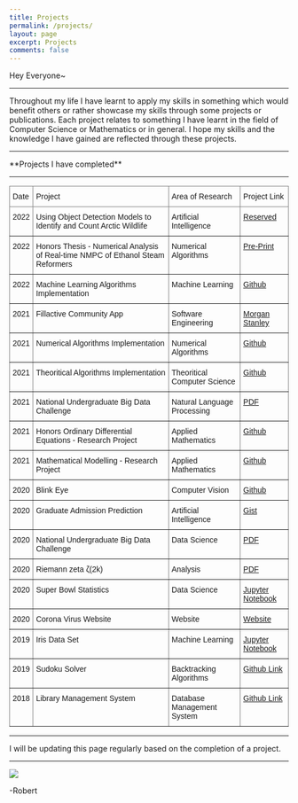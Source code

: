 ```yaml
---
title: Projects
permalink: /projects/
layout: page
excerpt: Projects
comments: false
---
```

Hey Everyone~  
<hr>
Throughout my life I have learnt to apply my skills in something which would benefit others or rather showcase my skills through some projects or publications. Each project relates to something I have learnt in the field of Computer Science or Mathematics or in general.
I hope my skills and the knowledge I have gained are reflected through these projects.
<hr>
**Projects I have completed**
<hr>
<style type="text/css">
.tg  {border-collapse:collapse;border-spacing:0;}
.tg td{border-color:black;border-style:solid;border-width:1px;font-family:Arial, sans-serif;font-size:14px;
  overflow:hidden;padding:10px 5px;word-break:normal;}
.tg th{border-color:black;border-style:solid;border-width:1px;font-family:Arial, sans-serif;font-size:14px;
  font-weight:normal;overflow:hidden;padding:10px 5px;word-break:normal;}
.tg .tg-0pky{border-color:inherit;text-align:left;vertical-align:top}
</style>
<table class="tg">
<thead>
  <tr>
    <th class="tg-0pky">Date</th>
    <th class="tg-0pky">Project </th>
    <th class="tg-0pky">Area of Research</th>
    <th class="tg-0pky">Project Link</th>
  </tr>
</thead>
<tbody>
    <tr>
    <td class="tg-0pky">2022</td>
    <td class="tg-0pky">Using Object Detection Models to Identify and Count Arctic Wildlife</td>
    <td class="tg-0pky">Artificial Intelligence</td>
    <td class="tg-0pky"><a href="https://apps.ualberta.ca/catalogue/course/cmput/469" target="_blank" rel="noopener noreferrer">Reserved</a></td>
    </tr>
    <tr>
    <td class="tg-0pky">2022</td>
    <td class="tg-0pky">Honors Thesis - Numerical Analysis of Real-time NMPC of Ethanol Steam Reformers</td>
    <td class="tg-0pky">Numerical Algorithms</td>
    <td class="tg-0pky"><a href="https://apps.ualberta.ca/catalogue/course/math/499" target="_blank" rel="noopener noreferrer">Pre-Print</a></td>
    </tr>
    <tr>
    <td class="tg-0pky">2022</td>
    <td class="tg-0pky">Machine Learning Algorithms Implementation</td>
    <td class="tg-0pky">Machine Learning</td>
    <td class="tg-0pky"><a href="https://github.com/Robertboy18/Machine-Learning-Algorithms-Implementation" target="_blank" rel="noopener noreferrer">Github</a></td>
    </tr>
      <tr>
    <td class="tg-0pky">2021</td>
    <td class="tg-0pky">Fillactive Community App</td>
    <td class="tg-0pky">Software Engineering</td>
    <td class="tg-0pky"><a href="https://www.businesswire.com/news/home/20210922005727/en/Morgan-Stanley-Code-to-Give-Hackathon-Provides-Montreal-Nonprofits-DESTA-Fillactive-and-La-Tabl%C3%A9e-des-Chefs-with-Technology-Solutions-to-Drive-their-Essential-Community-Work" target="_blank" rel="noopener noreferrer">Morgan Stanley</a></td>
    </tr>
    <tr>
    <td class="tg-0pky">2021</td>
    <td class="tg-0pky">Numerical Algorithms Implementation</td>
    <td class="tg-0pky">Numerical Algorithms</td>
    <td class="tg-0pky"><a href="https://github.com/Robertboy18/Numerical-Algorithms-Implementation" target="_blank" rel="noopener noreferrer">Github</a></td>
    </tr>
    <tr>
    <td class="tg-0pky">2021</td>
    <td class="tg-0pky">Theoritical Algorithms Implementation</td>
    <td class="tg-0pky">Theoritical Computer Science</td>
    <td class="tg-0pky"><a href="https://github.com/Robertboy18/Theoretical-Algorithms-Implementation" target="_blank" rel="noopener noreferrer">Github</a></td>
    </tr>
    <tr>
    <td class="tg-0pky">2021</td>
    <td class="tg-0pky">National Undergraduate Big Data Challenge</td>
    <td class="tg-0pky">Natural Language Processing</td>
    <td class="tg-0pky"><a href="https://www.scribd.com/document/510636938/Research-GPT3" target="_blank" rel="noopener noreferrer">PDF</a></td>
    </tr>
    <tr>
    <td class="tg-0pky">2021</td>
    <td class="tg-0pky">Honors Ordinary Differential Equations - Research Project</td>
    <td class="tg-0pky">Applied Mathematics</td>
    <td class="tg-0pky"><a href="https://github.com/Robertboy18/UAlberta-Mathematics/blob/main/MATH%20336/Research.pdf" target="_blank" rel="noopener noreferrer">Github</a></td>
    </tr>
    <tr>
    <td class="tg-0pky">2021</td>
    <td class="tg-0pky">Mathematical Modelling - Research Project</td>
    <td class="tg-0pky">Applied Mathematics</td>
    <td class="tg-0pky"><a href="https://github.com/Robertboy18/UAlberta-Mathematics/blob/main/MATH%20372/Dhaliwal_Basha_Joseph%20_2021Math372_TermProjectReport%20(1).pdf" target="_blank" rel="noopener noreferrer">Github</a></td>
    </tr>
    <tr>
    <td class="tg-0pky">2020</td>
    <td class="tg-0pky">Blink Eye</td>
    <td class="tg-0pky">Computer Vision</td>
    <td class="tg-0pky"><a href="https://github.com/Robertboy18/BlinkEyePython" target="_blank" rel="noopener noreferrer">Github</a></td>
    </tr>
      <tr>
    <td class="tg-0pky">2020</td>
    <td class="tg-0pky">Graduate Admission Prediction</td>
    <td class="tg-0pky">Artificial Intelligence </td>
    <td class="tg-0pky"><a href="https://gist.github.com/Robertboy18/3afc0d5f6efcc1929938db45f6112c52" target="_blank" rel="noopener noreferrer">Gist</a></td>
    </tr>
     <tr>
    <td class="tg-0pky">2020</td>
    <td class="tg-0pky">National Undergraduate Big Data Challenge</td>
    <td class="tg-0pky">Data Science </td>
    <td class="tg-0pky"><a href="https://github.com/Robertboy18/Personal-Website/blob/master/National%20Undergraduate%20Big%20Data%20Challenge%202020.pdf" target="_blank" rel="noopener noreferrer">PDF</a></td>
  </tr>
    <tr>
    <td class="tg-0pky">2020</td>
    <td class="tg-0pky">Riemann zeta <span style="font-style:normal">ζ(2k)</span></td>
    <td class="tg-0pky">Analysis </td>
    <td class="tg-0pky"><a href="https://www.scribd.com/document/462045997/Riemann-zeta-2k-Using-Fourier-Analysis" target="_blank" rel="noopener noreferrer">PDF</a></td>
  </tr>
    <tr>
    <td class="tg-0pky">2020</td>
    <td class="tg-0pky">Super Bowl Statistics</td>
    <td class="tg-0pky">Data Science</td>
    <td class="tg-0pky"><a href="https://github.com/Robertboy18/Data-Science/blob/master/Projects/SuperBowlStatistics.ipynb" target="_blank" rel="noopener noreferrer">Jupyter Notebook</a></td>
  </tr>
    <tr>
    <td class="tg-0pky">2020</td>
    <td class="tg-0pky">Corona Virus Website</td>
    <td class="tg-0pky">Website </td>
    <td class="tg-0pky"><a href="https://stuckathomecorona.netlify.app/" target="_blank" rel="noopener noreferrer">Website</a></td>
  </tr>
  <tr>
    <td class="tg-0pky">2019</td>
    <td class="tg-0pky">Iris Data Set</td>
    <td class="tg-0pky">Machine Learning</td>
    <td class="tg-0pky"><a href="https://github.com/Robertboy18/Data-Science/blob/master/Machine-Learning/Program%201%20.ipynb" target="_blank" rel="noopener noreferrer">Jupyter Notebook</a></td>
  </tr>
  <tr>
    <td class="tg-0pky">2019</td>
    <td class="tg-0pky">Sudoku Solver</td>
    <td class="tg-0pky">Backtracking Algorithms </td>
    <td class="tg-0pky"><a href="https://github.com/Robertboy18/Projects-/blob/master/Sudoku%20%20-%20CPP" target="_blank" rel="noopener noreferrer">Github Link</a></td>
  </tr>
    <tr>
    <td class="tg-0pky">2018</td>
    <td class="tg-0pky">Library Management System</td>
    <td class="tg-0pky">Database Management System</td>
    <td class="tg-0pky"><a href="https://github.com/Robertboy18/Projects-/blob/master/Library-management-system.cpp" target="_blank" rel="noopener noreferrer">Github Link</a></td>
  </tr>
</tbody>
</table>

<hr>

I will be updating this page regularly based on the completion of a project.
<hr>
<img src = "https://www.lovethispic.com/uploaded_images/38369-Heiligenblut-Austria.jpg">

-Robert

